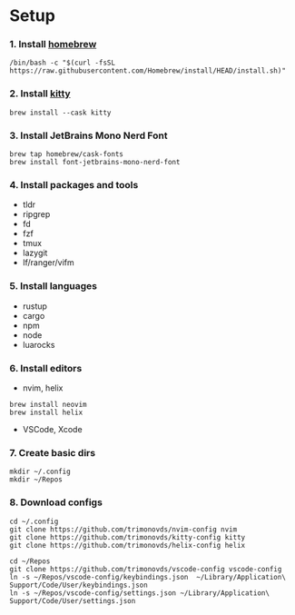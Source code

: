 # Setup

### 1. Install [homebrew](https://brew.sh/) 
```console
/bin/bash -c "$(curl -fsSL https://raw.githubusercontent.com/Homebrew/install/HEAD/install.sh)"
```

### 2. Install [kitty](https://sw.kovidgoyal.net/kitty/)
```console
brew install --cask kitty
```

### 3. Install JetBrains Mono Nerd Font
```console
brew tap homebrew/cask-fonts
brew install font-jetbrains-mono-nerd-font
```

### 4. Install packages and tools
- tldr
- ripgrep
- fd
- fzf
- tmux
- lazygit
- lf/ranger/vifm

### 5. Install languages
- rustup
- cargo
- npm
- node
- luarocks 

### 6. Install editors 
- nvim, helix
```console
brew install neovim 
brew install helix
```
- VSCode, Xcode

### 7. Create basic dirs
```console
mkdir ~/.config
mkdir ~/Repos
```

### 8. Download configs
```console
cd ~/.config
git clone https://github.com/trimonovds/nvim-config nvim
git clone https://github.com/trimonovds/kitty-config kitty
git clone https://github.com/trimonovds/helix-config helix

cd ~/Repos
git clone https://github.com/trimonovds/vscode-config vscode-config
ln -s ~/Repos/vscode-config/keybindings.json  ~/Library/Application\ Support/Code/User/keybindings.json
ln -s ~/Repos/vscode-config/settings.json ~/Library/Application\ Support/Code/User/settings.json
```
